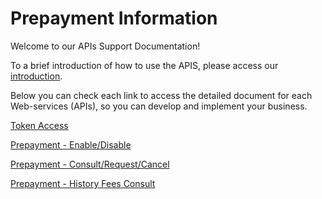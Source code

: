 
# Prepayment Information

Welcome to our APIs Support Documentation!

To a brief introduction of how to use the APIS, please access our [introduction][1].

Below you can check each link to access the detailed document for each Web-services (APIs), so you can develop and implement your business.


[Token Access](TokenGenerationforWeb-services.md)
      
[Prepayment - Enable/Disable](https://docs-qa.firstdata.com/org/brazilapi/docs/api/001_sba_wsm_flag_ant)

[Prepayment - Consult/Request/Cancel](https://docs-qa.firstdata.com/org/brazilapi/docs/api/001-sba-wsm-antecipa)

[Prepayment - History Fees Consult](https://docs-qa.firstdata.com/org/brazilapi/docs/api/001-pre-pay-history)

[1]: APIs-Introduction.md
